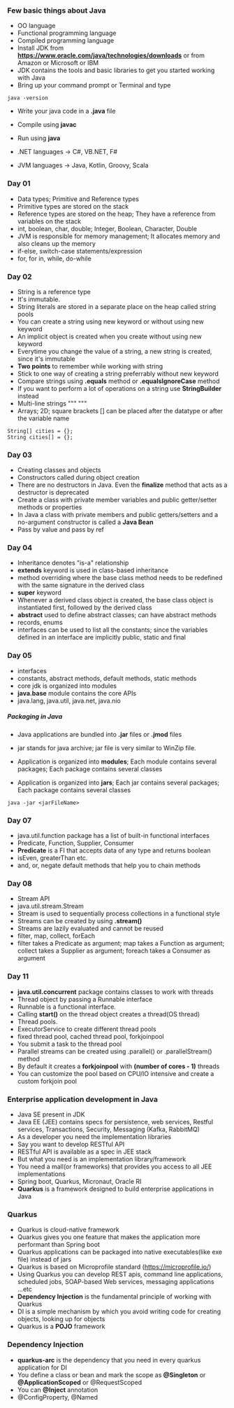 ### Few basic things about Java

* OO language
* Functional programming language
* Compiled programming language
* Install JDK from **https://www.oracle.com/java/technologies/downloads** or from Amazon or Microsoft or IBM
* JDK contains the tools and basic libraries to get you started working with Java
* Bring up your command prompt or Terminal and type

```
java -version
```

* Write your java code in a **.java** file
* Compile using **javac**
* Run using **java**


* .NET languages -> C#, VB.NET, F#
* JVM languages -> Java, Kotlin, Groovy, Scala


### Day 01

* Data types; Primitive and Reference types
* Primitive types are stored on the stack
* Reference types are stored on the heap; They have a reference from variables on the stack
* int, boolean, char, double; Integer, Boolean, Character, Double
* JVM is responsible for memory management; It allocates memory and also cleans up the memory
* if-else, switch-case statements/expression
* for, for in, while, do-while 


### Day 02

* String is a reference type
* It's immutable. 
* String literals are stored in a separate place on the heap called string pools
* You can create a string using new keyword or without using new keyword
* An implicit object is created when you create without using new keyword
* Everytime you change the value of a string, a new string is created, since it's immutable
* **Two points** to remember while working with string
* Stick to one way of creating a string preferrably without new keyword
* Compare strings using **.equals** method or **.equalsIgnoreCase** method
* If you want to perform a lot of operations on a string use **StringBuilder** instead
* Multi-line strings """ """
* Arrays; 2D; square brackets [] can be placed after the datatype or after the variable name

```
String[] cities = {};
String cities[] = {};
```


### Day 03

* Creating classes and objects
* Constructors called during object creation
* There are no destructors in Java. Even the **finalize** method that acts as a destructor is deprecated
* Create a class with private member variables and public getter/setter methods or properties
* In Java a class with private members and public getters/setters and a no-argument constructor is called a **Java Bean**
* Pass by value and pass by ref


### Day 04

* Inheritance denotes "is-a" relationship
* **extends** keyword is used in class-based inheritance
* method overriding where the base class method needs to be redefined with the same signature in the derived class
* **super** keyword
* Whenever a derived class object is created, the base class object is instantiated first, followed by the derived class
* **abstract** used to define abstract classes; can have abstract methods
* records, enums
* interfaces can be used to list all the constants; since the variables defined in an interface are implicitly public, static and final

### Day 05

* interfaces
* constants, abstract methods, default methods, static methods
* core jdk is organized into modules
* **java.base** module contains the core APIs
* java.lang, java.util, java.net, java.nio

##### Packaging in Java

* Java applications are bundled into **.jar** files or **.jmod** files
* jar stands for java archive; jar file is very similar to WinZip file.

* Application is organized into **modules**; Each module contains several packages; Each package contains several classes
* Application is organized into **jars**; Each jar contains several packages; Each package contains several classes

```
java -jar <jarFileName>
```

### Day 07

*  java.util.function package has a list of built-in functional interfaces
* Predicate, Function, Supplier, Consumer
* **Predicate** is a FI that accepts data of any type and returns boolean
* isEven, greaterThan etc.
* and, or, negate default methods that help you to chain methods


### Day 08

* Stream API
* java.util.stream.Stream
* Stream is used to sequentially process collections in a functional style
* Streams can be created by using **.stream()**
* Streams are lazily evaluated and cannot be reused
* filter, map, collect, forEach
* filter takes a Predicate as argument; map takes a Function as argument; collect takes a Supplier as argument; foreach takes a Consumer as argument



### Day 11

* **java.util.concurrent** package contains classes to work with threads
* Thread object by passing a Runnable interface 
* Runnable is a functional interface.
* Calling **start()** on the thread object creates a thread(OS thread)
* Thread pools.
* ExecutorService to create different thread pools 
* fixed thread pool, cached thread pool, forkjoinpool
* You submit a task to the thread pool
* Parallel streams can be created using .parallel() or .parallelStream() method
* By default it creates a **forkjoinpool** with **(number of cores - 1)** threads
* You can customize the pool based on CPU/IO intensive and create a custom forkjoin pool

### Enterprise application development in Java

* Java SE present in JDK
* Java EE (JEE) contains specs for persistence, web services, Restful services, Transactions, Security, Messaging (Kafka, RabbitMQ)
* As a developer you need the implementation libraries 
* Say you want to develop RESTful API
* RESTful API is available as a spec in JEE stack
* But what you need is an implementation library/framework
* You need a mall(or frameworks) that provides you access to all JEE implementations
* Spring boot, Quarkus, Micronaut, Oracle RI
* **Quarkus** is a framework designed to build enterprise applications in Java

### Quarkus

* Quarkus is cloud-native framework
* Quarkus gives you one feature that makes the application more performant than Spring boot
* Quarkus applications can be packaged into native executables(like exe file) instead of jars
* Quarkus is based on Microprofile standard (https://microprofile.io/)
* Using Quarkus you can develop REST apis, command line applications, scheduled jobs, SOAP-based Web services, messaging applications ...etc
* **Dependency Injection** is the fundamental principle of working with Quarkus
* DI is a simple mechanism by which you avoid writing code for creating objects, looking up for objects
* Quarkus is a **POJO** framework


### Dependency Injection

* **quarkus-arc** is the dependency that you need in every quarkus application for DI
* You define a class or bean and mark the scope as **@Singleton** or **@ApplicationScoped** or @RequestScoped
* You can **@Inject** annotation
* @ConfigProperty, @Named






















































